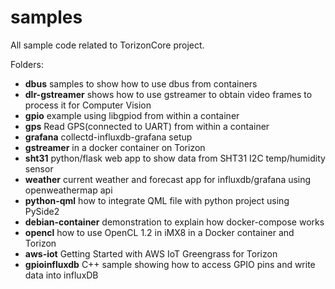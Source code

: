 # samples

All sample code related to TorizonCore project.

Folders:

- **dbus**
  samples to show how to use dbus from containers
- **dlr-gstreamer**
  shows how to use gstreamer to obtain video frames to process it for Computer Vision
- **gpio**
  example using libgpiod from within a container
- **gps**
  Read GPS(connected to UART) from within a container
- **grafana**
  collectd-influxdb-grafana setup
- **gstreamer**
  in a docker container on Torizon
- **sht31**
  python/flask web app to show data from SHT31 I2C temp/humidity sensor
- **weather**
  current weather and forecast app for influxdb/grafana using openweathermap api
- **python-qml**
  how to integrate QML file with python project using PySide2 
- **debian-container**
  demonstration to explain how docker-compose works
- **opencl**
  how to use OpenCL 1.2 in iMX8 in a Docker container and Torizon
- **aws-iot**
  Getting Started with AWS IoT Greengrass for Torizon
- **gpioinfluxdb**
  C++ sample showing how to access GPIO pins and write data into influxDB
